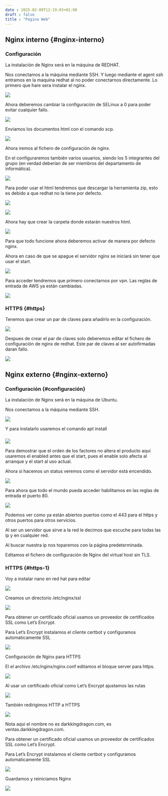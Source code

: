 ```yaml
---
date : 2025-02-09T12:19:03+01:00
draft : false
title : "Pagina Web"
---
```


## Nginx interno {#nginx-interno}

### Configuración

La instalación de Nginx será en la máquina de REDHAT.

Nos conectamos a la máquina mediante SSH. Y luego mediante el agent ssh entramos en la maquina redhat al no poder conectarnos directamente. Lo primero que hare sera instalar el nginx.

![](https://roman403.github.io/ProyectoAlpha-Final/ImagenNGX4.png)


Ahora deberemos cambiar la configuración de SELinux a 0 para poder evitar cualquier fallo.

![](https://roman403.github.io/ProyectoAlpha-Final/imagenNGX5.png)

Enviamos los documentos html con el comando scp.

![](https://roman403.github.io/ProyectoAlpha-Final/imagenNGX6.png)

Ahora iremos al fichero de configuración de nginx.

En el configuraremos también varios usuarios, siendo los 5 integrantes del grupo (en verdad deberían de ser miembros del departamento de informática).

![](https://roman403.github.io/ProyectoAlpha-Final/imagenNGX7.png)

Para poder usar el html tendremos que descargar la herramienta zip, esto es debido a que redhat no la tiene por defecto.

![](https://roman403.github.io/ProyectoAlpha-Final/imagenNGX8.png)

![](https://roman403.github.io/ProyectoAlpha-Final/imagenNGX9.png)

Ahora hay que crear la carpeta donde estarán nuestros html.

![](https://roman403.github.io/ProyectoAlpha-Final/imagenNGX10.png)

Para que todo funcione ahora deberemos activar de manera por defecto nginx.

Ahora en caso de que se apague el servidor nginx se iniciará sin tener que usar el start.

![](https://roman403.github.io/ProyectoAlpha-Final/imagenNGX11.png)

Para acceder tendremos que primero conectarnos por vpn. Las reglas de entrada de AWS ya están cambiadas.

![](https://roman403.github.io/ProyectoAlpha-Final/imagenNGX12.png)

### HTTPS {#https}

Tenemos que crear un par de claves para añadirlo en la configuración.

![](https://roman403.github.io/ProyectoAlpha-Final/imagenNGX13.png)

Despues de crear el par de claves solo deberemos editar el fichero de configuración de nginx de redhat. Este par de claves al ser autofirmadas daran fallo.

![](https://roman403.github.io/ProyectoAlpha-Final/1.png)

## Nginx externo {#nginx-externo}

### Configuración {#configuración}

La instalación de Nginx será en la máquina de Ubuntu.

Nos conectamos a la máquina mediante SSH.

 ![](https://roman403.github.io/ProyectoAlpha-Final/imagenNGX14.png)

Y para instalarlo usaremos el comando apt install

### 

![](https://roman403.github.io/ProyectoAlpha-Final/imagenNGX15.png)

Para demostrar que el orden de los factores no altera el producto aquí usaremos el enabled antes que el start, pues el enable solo afecta al arranque y el start al uso actual.

Ahora si hacemos un status veremos como el servidor está encendido.

 ![](https://roman403.github.io/ProyectoAlpha-Final/imagenNGX16.png)

Para ahora que todo el mundo pueda acceder habilitamos en las reglas de entrada el puerto 80\.

![](https://roman403.github.io/ProyectoAlpha-Final/imagenNGX17.png)

Podemos ver como ya están abiertos puertos como el 443 para el https y otros puertos para otros servicios.

Al ser un servidor que sirve a la red le decimos que escuche para todas las ip y en cualquier red. 

Al buscar nuestra ip nos toparemos con la página predeterminada. 

Editamos el fichero de configuración de Nginx del virtual host sin TLS.

### HTTPS {#https-1}

Voy a instalar nano en red hat para editar

![](https://roman403.github.io/ProyectoAlpha-Final/imagenNGX18.png)

Creamos un directorio /etc/nginx/ssl

![](https://roman403.github.io/ProyectoAlpha-Final/imagenNGX19.png)

Para obtener un certificado oficial usamos un proveedor de certificados SSL como Let’s Encrypt.

Para Let’s Encrypt instalamos el cliente certbot y configuramos automaticamente SSL

![](https://roman403.github.io/ProyectoAlpha-Final/imagenNGX20.png)

Configuración de Nginx para HTTPS

El el archivo /etc/nginx/nginx.conf editamos el bloque server para https.

![](https://roman403.github.io/ProyectoAlpha-Final/imagenNGX21.png)

Al usar un certificado oficial como Let’s Encrypt ajustamos las rutas

![](https://roman403.github.io/ProyectoAlpha-Final/imagenNGX22.png)

También redirigimos HTTP a HTTPS

![](https://roman403.github.io/ProyectoAlpha-Final/imagenNGX23.png)

Nota aqui el nombre no es darkkingdragon.com, es ventas.darkkingdragon.com.

Para obtener un certificado oficial usamos un proveedor de certificados SSL como Let’s Encrypt.

Para Let’s Encrypt instalamos el cliente certbot y configuramos automaticamente SSL

![](https://roman403.github.io/ProyectoAlpha-Final/2.png)

Guardamos y reiniciamos Nginx

![](https://roman403.github.io/ProyectoAlpha-Final/3.png)

